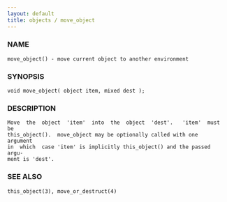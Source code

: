 ```yaml
---
layout: default
title: objects / move_object
---
```






### NAME
    move_object() - move current object to another environment


### SYNOPSIS
    void move_object( object item, mixed dest );


### DESCRIPTION
    Move  the  object  'item'  into  the  object  'dest'.   'item'  must be
    this_object().  move_object may be optionally called with one  argument
    in  which  case 'item' is implicitly this_object() and the passed argu‐
    ment is 'dest'.


### SEE ALSO
    this_object(3), move_or_destruct(4)



